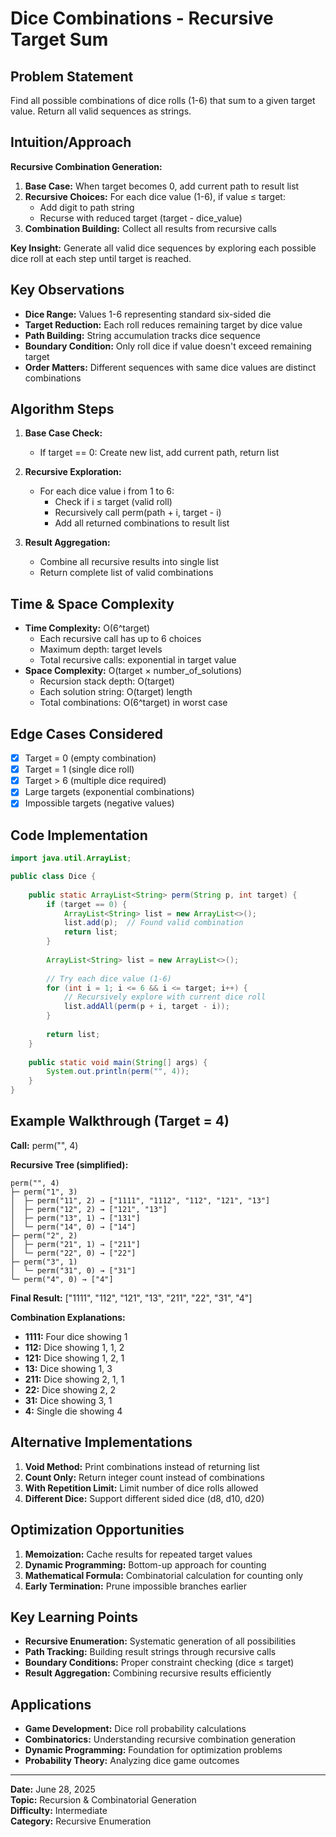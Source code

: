 # Dice Combinations - Recursive Target Sum

## Problem Statement
Find all possible combinations of dice rolls (1-6) that sum to a given target value. Return all valid sequences as strings.

## Intuition/Approach
**Recursive Combination Generation:**
1. **Base Case:** When target becomes 0, add current path to result list
2. **Recursive Choices:** For each dice value (1-6), if value ≤ target:
   - Add digit to path string
   - Recurse with reduced target (target - dice_value)
3. **Combination Building:** Collect all results from recursive calls

**Key Insight:** Generate all valid dice sequences by exploring each possible dice roll at each step until target is reached.

## Key Observations
- **Dice Range:** Values 1-6 representing standard six-sided die
- **Target Reduction:** Each roll reduces remaining target by dice value
- **Path Building:** String accumulation tracks dice sequence
- **Boundary Condition:** Only roll dice if value doesn't exceed remaining target
- **Order Matters:** Different sequences with same dice values are distinct combinations

## Algorithm Steps
1. **Base Case Check:**
   - If target == 0: Create new list, add current path, return list
   
2. **Recursive Exploration:**
   - For each dice value i from 1 to 6:
     - Check if i ≤ target (valid roll)
     - Recursively call perm(path + i, target - i)
     - Add all returned combinations to result list
   
3. **Result Aggregation:**
   - Combine all recursive results into single list
   - Return complete list of valid combinations

## Time & Space Complexity
- **Time Complexity:** O(6^target)
  - Each recursive call has up to 6 choices
  - Maximum depth: target levels
  - Total recursive calls: exponential in target value
- **Space Complexity:** O(target × number_of_solutions)
  - Recursion stack depth: O(target)
  - Each solution string: O(target) length
  - Total combinations: O(6^target) in worst case

## Edge Cases Considered
- [x] Target = 0 (empty combination)
- [x] Target = 1 (single dice roll)
- [x] Target > 6 (multiple dice required)
- [x] Large targets (exponential combinations)
- [x] Impossible targets (negative values)

## Code Implementation
```java
import java.util.ArrayList;

public class Dice {
    
    public static ArrayList<String> perm(String p, int target) {
        if (target == 0) {
            ArrayList<String> list = new ArrayList<>();
            list.add(p);  // Found valid combination
            return list;
        }
        
        ArrayList<String> list = new ArrayList<>();
        
        // Try each dice value (1-6)
        for (int i = 1; i <= 6 && i <= target; i++) {
            // Recursively explore with current dice roll
            list.addAll(perm(p + i, target - i));
        }
        
        return list;
    }
    
    public static void main(String[] args) {
        System.out.println(perm("", 4));
    }
}
```

## Example Walkthrough (Target = 4)
**Call:** perm("", 4)

**Recursive Tree (simplified):**
```
perm("", 4)
├─ perm("1", 3)
│  ├─ perm("11", 2) → ["1111", "1112", "112", "121", "13"]
│  ├─ perm("12", 2) → ["121", "13"]  
│  ├─ perm("13", 1) → ["131"]
│  └─ perm("14", 0) → ["14"]
├─ perm("2", 2)
│  ├─ perm("21", 1) → ["211"]
│  └─ perm("22", 0) → ["22"]
├─ perm("3", 1)
│  └─ perm("31", 0) → ["31"]
└─ perm("4", 0) → ["4"]
```

**Final Result:** ["1111", "112", "121", "13", "211", "22", "31", "4"]

**Combination Explanations:**
- **1111:** Four dice showing 1
- **112:** Dice showing 1, 1, 2
- **121:** Dice showing 1, 2, 1
- **13:** Dice showing 1, 3
- **211:** Dice showing 2, 1, 1
- **22:** Dice showing 2, 2
- **31:** Dice showing 3, 1
- **4:** Single die showing 4

## Alternative Implementations
1. **Void Method:** Print combinations instead of returning list
2. **Count Only:** Return integer count instead of combinations
3. **With Repetition Limit:** Limit number of dice rolls allowed
4. **Different Dice:** Support different sided dice (d8, d10, d20)

## Optimization Opportunities
1. **Memoization:** Cache results for repeated target values
2. **Dynamic Programming:** Bottom-up approach for counting
3. **Mathematical Formula:** Combinatorial calculation for counting only
4. **Early Termination:** Prune impossible branches earlier

## Key Learning Points
- **Recursive Enumeration:** Systematic generation of all possibilities
- **Path Tracking:** Building result strings through recursive calls
- **Boundary Conditions:** Proper constraint checking (dice ≤ target)
- **Result Aggregation:** Combining recursive results efficiently

## Applications
- **Game Development:** Dice roll probability calculations
- **Combinatorics:** Understanding recursive combination generation
- **Dynamic Programming:** Foundation for optimization problems
- **Probability Theory:** Analyzing dice game outcomes

---
**Date:** June 28, 2025  
**Topic:** Recursion & Combinatorial Generation  
**Difficulty:** Intermediate  
**Category:** Recursive Enumeration 